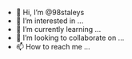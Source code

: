 - 👋 Hi, I’m @98staleys
- 👀 I’m interested in ...
- 🌱 I’m currently learning ...
- 💞️ I’m looking to collaborate on ...
- 📫 How to reach me ...

<!---
98staleys/98staleys is a ✨ special ✨ repository because its `README.md` (this file) appears on your GitHub profile.
You can click the Preview link to take a look at your changes.
--->
